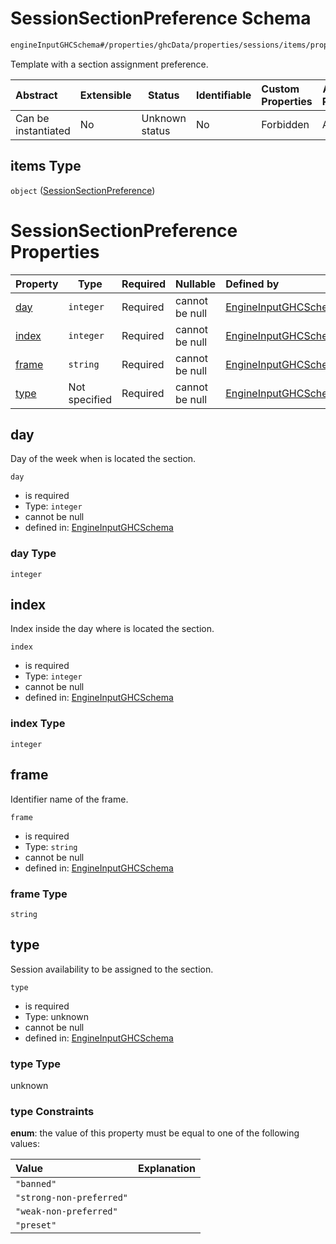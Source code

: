 # SessionSectionPreference Schema

```txt
engineInputGHCSchema#/properties/ghcData/properties/sessions/items/properties/frameTemplate/items
```

Template with a section assignment preference.


| Abstract            | Extensible | Status         | Identifiable | Custom Properties | Additional Properties | Access Restrictions | Defined In                                                         |
| :------------------ | ---------- | -------------- | ------------ | :---------------- | --------------------- | ------------------- | ------------------------------------------------------------------ |
| Can be instantiated | No         | Unknown status | No           | Forbidden         | Allowed               | none                | [ghc.schema.json\*](../out/ghc.schema.json "open original schema") |

## items Type

`object` ([SessionSectionPreference](ghc-properties-ghcdata-properties-sessions-session-properties-sessionframetemplate-sessionsectionpreference.md))

# SessionSectionPreference Properties

| Property        | Type          | Required | Nullable       | Defined by                                                                                                                                                                                                                                                                   |
| :-------------- | ------------- | -------- | -------------- | :--------------------------------------------------------------------------------------------------------------------------------------------------------------------------------------------------------------------------------------------------------------------------- |
| [day](#day)     | `integer`     | Required | cannot be null | [EngineInputGHCSchema](ghc-properties-ghcdata-properties-sessions-session-properties-sessionframetemplate-sessionsectionpreference-properties-day.md "engineInputGHCSchema#/properties/ghcData/properties/sessions/items/properties/frameTemplate/items/properties/day")     |
| [index](#index) | `integer`     | Required | cannot be null | [EngineInputGHCSchema](ghc-properties-ghcdata-properties-sessions-session-properties-sessionframetemplate-sessionsectionpreference-properties-index.md "engineInputGHCSchema#/properties/ghcData/properties/sessions/items/properties/frameTemplate/items/properties/index") |
| [frame](#frame) | `string`      | Required | cannot be null | [EngineInputGHCSchema](ghc-properties-ghcdata-properties-sessions-session-properties-sessionframetemplate-sessionsectionpreference-properties-frame.md "engineInputGHCSchema#/properties/ghcData/properties/sessions/items/properties/frameTemplate/items/properties/frame") |
| [type](#type)   | Not specified | Required | cannot be null | [EngineInputGHCSchema](ghc-properties-ghcdata-properties-sessions-session-properties-sessionframetemplate-sessionsectionpreference-properties-type.md "engineInputGHCSchema#/properties/ghcData/properties/sessions/items/properties/frameTemplate/items/properties/type")   |

## day

Day of the week when is located the section.


`day`

-   is required
-   Type: `integer`
-   cannot be null
-   defined in: [EngineInputGHCSchema](ghc-properties-ghcdata-properties-sessions-session-properties-sessionframetemplate-sessionsectionpreference-properties-day.md "engineInputGHCSchema#/properties/ghcData/properties/sessions/items/properties/frameTemplate/items/properties/day")

### day Type

`integer`

## index

Index inside the day where is located the section.


`index`

-   is required
-   Type: `integer`
-   cannot be null
-   defined in: [EngineInputGHCSchema](ghc-properties-ghcdata-properties-sessions-session-properties-sessionframetemplate-sessionsectionpreference-properties-index.md "engineInputGHCSchema#/properties/ghcData/properties/sessions/items/properties/frameTemplate/items/properties/index")

### index Type

`integer`

## frame

Identifier name of the frame.


`frame`

-   is required
-   Type: `string`
-   cannot be null
-   defined in: [EngineInputGHCSchema](ghc-properties-ghcdata-properties-sessions-session-properties-sessionframetemplate-sessionsectionpreference-properties-frame.md "engineInputGHCSchema#/properties/ghcData/properties/sessions/items/properties/frameTemplate/items/properties/frame")

### frame Type

`string`

## type

Session availability to be assigned to the section.


`type`

-   is required
-   Type: unknown
-   cannot be null
-   defined in: [EngineInputGHCSchema](ghc-properties-ghcdata-properties-sessions-session-properties-sessionframetemplate-sessionsectionpreference-properties-type.md "engineInputGHCSchema#/properties/ghcData/properties/sessions/items/properties/frameTemplate/items/properties/type")

### type Type

unknown

### type Constraints

**enum**: the value of this property must be equal to one of the following values:

| Value                    | Explanation |
| :----------------------- | ----------- |
| `"banned"`               |             |
| `"strong-non-preferred"` |             |
| `"weak-non-preferred"`   |             |
| `"preset"`               |             |
